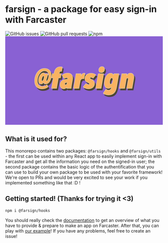# farsign - a package for easy sign-in with Farcaster
![GitHub issues](https://img.shields.io/github/issues/noctisatrae/farsign?style=for-the-badge&logo=github&link=https%3A%2F%2Fgithub.com%2Fnoctisatrae%2Ffarsign%2Fissues)
![GitHub pull requests](https://img.shields.io/github/issues-pr/noctisatrae/farsign?style=for-the-badge&logo=github&link=https%3A%2F%2Fgithub.com%2Fnoctisatrae%2Ffarsign%2Fpulls)
![npm](https://img.shields.io/npm/v/%40farsign%2Fhooks?style=for-the-badge&logo=npm&link=https%3A%2F%2Fwww.npmjs.com%2Fpackage%2F%40farsign%2Fhooks)
![banner](https://github.com/noctisatrae/farsign/blob/master/assets/banner.jpeg?raw=true)

## What is it used for?
This monorepo contains two packages: `@farsign/hooks` and `@farsign/utils` - the first can be used within any React app to easily implement sign-in with Farcaster and get all the information you need on the signed-in user; the second package contains the basic logic of the authentification that you can use to build your own package to be used with your favorite framework! We're open to PRs and would be very excited to see your work if you implemented something like that :D !

## Getting started! (Thanks for trying it <3)
```bash
npm i @farsign/hooks
```

You should really check the [documentation](https://github.com/noctisatrae/farsign/blob/master/packages/hooks/docs.md) to get an overview of what you have to provide & prepare to make an app on Farcaster. After that, you can play with [our example](https://github.com/noctisatrae/farsign/blob/master/example/src/App.tsx)! If you have any problems, feel free to create an issue!